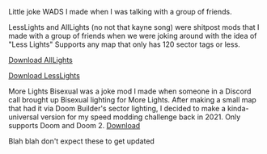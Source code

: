 Little joke WADS I made when I was talking with a group of friends.

LessLights and AllLights (no not that kayne song) were shitpost mods that I made with a group of friends when we were joking around with the idea of "Less Lights"
Supports any map that only has 120 sector tags or less.

[Download AllLights](https://github.com/SnakieJakie/More-Lights/raw/main/Other%20Stuff/AllLights.wad)

[Download LessLights](https://github.com/SnakieJakie/More-Lights/raw/main/Other%20Stuff/LessLights.wad)

More Lights Bisexual was a joke mod I made when someone in a Discord call brought up Bisexual lighting for More Lights. After making a small map that had it via Doom Builder's sector lighting, I decided to make a kinda-universal version for my speed modding challenge back in 2021.
Only supports Doom and Doom 2. 
[Download](https://github.com/SnakieJakie/More-Lights/raw/main/Other%20Stuff/MoreLights_Bisexual.wad)

Blah blah don't expect these to get updated 
